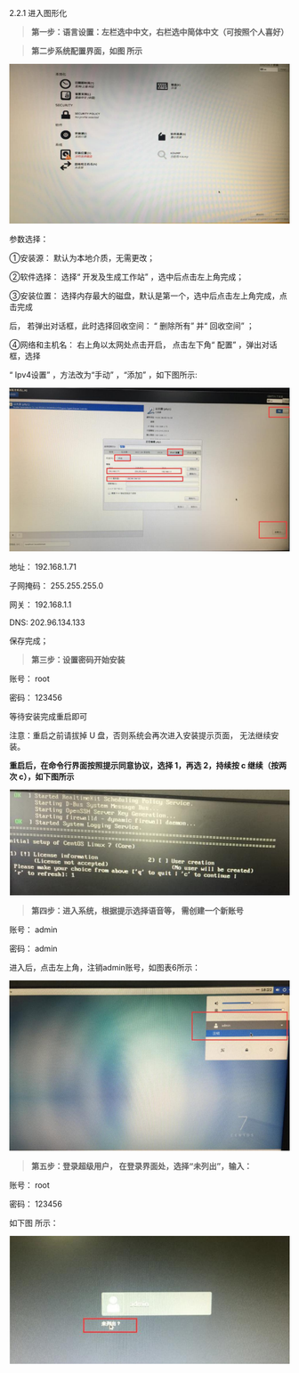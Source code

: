 2.2.1 进入图形化



> **第一步：语言设置：左栏选中中文，右栏选中简体中文（可按照个人喜好）**

> **第二步系统配置界面，如图 所示**

![](/assets/startup-3.png)

参数选择：

①安装源： 默认为本地介质，无需更改；

②软件选择： 选择“ 开发及生成工作站” ，选中后点击左上角完成；

③安装位置： 选择内存最大的磁盘，默认是第一个，选中后点击左上角完成，点击完成

后， 若弹出对话框，此时选择回收空间： “ 删除所有” 并“ 回收空间” ；

④网络和主机名： 右上角以太网处点击开启， 点击左下角“ 配置” ，弹出对话框，选择

“ Ipv4设置” ，方法改为“手动” ，“添加” ，如下图所示:

![](/assets/startup-4.png)

地址： 192.168.1.71

子网掩码： 255.255.255.0

网关： 192.168.1.1

DNS: 202.96.134.133

保存完成；

> **第三步：设置密码开始安装**

账号： root

密码： 123456

等待安装完成重启即可

注意：重启之前请拔掉 U 盘，否则系统会再次进入安装提示页面， 无法继续安装。

**重启后，在命令行界面按照提示同意协议，选择 1，再选 2，持续按 c 继续（按两次 c），如下图所示**

![](/assets/startup-5.png)

> **第四步：进入系统，根据提示选择语音等， 需创建一个新账号**

账号： admin

密码： admin

进入后，点击左上角，注销admin账号，如图表6所示：

![](/assets/startup-6.png)

> **第五步：登录超级用户， 在登录界面处，选择“未列出”，输入：**

账号： root

密码： 123456

如下图 所示：

![](/assets/startup-7.png)


